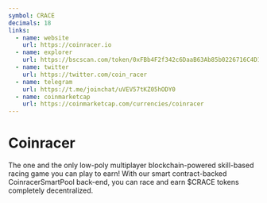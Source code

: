 ```yaml
---
symbol: CRACE
decimals: 18
links:
  - name: website
    url: https://coinracer.io
  - name: explorer
    url: https://bscscan.com/token/0xFBb4F2f342c6DaaB63Ab85b0226716C4D1e26F36
  - name: twitter
    url: https://twitter.com/coin_racer
  - name: telegram
    url: https://t.me/joinchat/uVEV57tKZ05hODY0
  - name: coinmarketcap
    url: https://coinmarketcap.com/currencies/coinracer
---
```


# Coinracer

The one and the only low-poly multiplayer blockchain-powered skill-based racing game you can play to earn! With our smart contract-backed CoinracerSmartPool back-end, you can race and earn $CRACE tokens completely decentralized.
